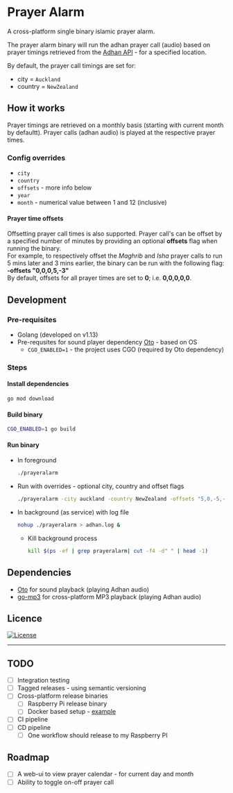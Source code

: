 # Prayer Alarm

A cross-platform single binary islamic prayer alarm.

The prayer alarm binary will run the adhan prayer call (audio) based on prayer timings retrieved from the [Adhan API](https://aladhan.com/prayer-times-api) - for a specified location.

By default, the prayer call timings are set for:

- city = `Auckland`
- country = `NewZealand`

## How it works

Prayer timings are retrieved on a monthly basis (starting with current month by defaultt).
Prayer calls (adhan audio) is played at the respective prayer times.

### Config overrides

- `city`
- `country`
- `offsets` - more info below
- `year`
- `month` - numerical value between 1 and 12 (inclusive)

#### Prayer time offsets

Offsetting prayer call times is also supported. Prayer call's can be offset by a specified number of minutes by providing an optional **offsets** flag when running the binary.  
For example, to respectively offset the _Maghrib_ and _Isha_ prayer calls to run 5 mins later and 3 mins earlier, the binary can be run with the following flag: **-offsets "0,0,0,5,-3"**  
By default, offsets for all prayer times are set to **0**; i.e. **0,0,0,0,0**.

## Development

### Pre-requisites

- Golang (developed on v1.13)
- Pre-requsites for sound player dependency [Oto](https://github.com/hajimehoshi/oto) - based on OS
  - `CGO_ENABLED=1` - the project uses CGO (required by Oto dependency)

### Steps

#### Install dependencies

  ```sh
  go mod download
  ```

#### Build binary

  ```sh
  CGO_ENABLED=1 go build
  ```

#### Run binary

- In foreground

  ```sh
  ./prayeralarm
  ```

- Run with overrides - optional city, country and offset flags

  ```sh
  ./prayeralarm -city auckland -country NewZealand -offsets "5,0,-5,-10,0"
  ```

- In background (as service) with log file
  
  ```sh
  nohup ./prayeralarm > adhan.log &
  ```

  - Kill background process
  
    ```sh
    kill $(ps -ef | grep prayeralarm| cut -f4 -d" " | head -1)
    ```

## Dependencies

- [Oto](https://github.com/hajimehoshi/oto) for sound playback (playing Adhan audio)
- [go-mp3](https://github.com/hajimehoshi/go-mp3) for cross-platform MP3 playback (playing Adhan audio)

## Licence

[![License](https://img.shields.io/badge/License-Apache%202.0-blue.svg)](https://opensource.org/licenses/Apache-2.0)

---

## TODO

- [ ] Integration testing
- [ ] Tagged releases - using semantic versioning
- [ ] Cross-platform release binaries
  - [ ] Raspberry Pi release binary
  - [ ] Docker based setup - [example](https://gitlab.com/dev.786zshan/golang-project-bootstrapper)
- [ ] CI pipeline
- [ ] CD pipeline
  - [ ] One workflow should release to my Raspberry PI  

## Roadmap

- [ ] A web-ui to view prayer calendar - for current day and month
- [ ] Ability to toggle on-off prayer call
